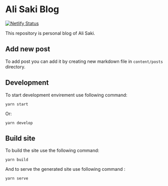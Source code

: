 # Ali Saki Blog

[![Netlify Status](https://api.netlify.com/api/v1/badges/fa2f17d8-42e5-41df-82e8-f8c722f66652/deploy-status)](https://app.netlify.com/sites/ali-saki-blog/deploys)

This repository is personal blog of Ali Saki.

## Add new post

To add post you can add it by creating new markdown file in `content/posts` directory.

## Development

To start development envirement use following command:

```
yarn start
```

Or:

```
yarn develop
```

## Build site

To build the site use the following command:

```
yarn build
```

And to serve the generated site use following command :

```
yarn serve
```
